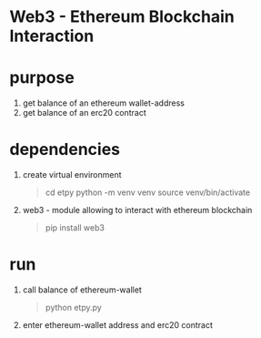
<h1>Web3 - Ethereum Blockchain Interaction</h1>

# purpose
 1) get balance of an ethereum wallet-address
 2) get balance of an erc20 contract

# dependencies
 1) create virtual environment
    > cd etpy
    > python -m venv venv
    > source venv/bin/activate
 2) web3 - module allowing to interact with ethereum blockchain
    > pip install web3

# run
 1) call balance of ethereum-wallet
    > python etpy.py
 2) enter ethereum-wallet address and erc20 contract